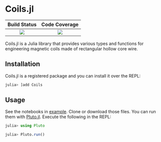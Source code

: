# Coils.jl

| **Build Status**                          | **Code Coverage**               |
|:-----------------------------------------:|:-------------------------------:|
| [![][CI-img]][CI-url] | [![][codecov-img]][codecov-url] |

Coils.jl is a Julia library that provides various types and functions for engineering magnetic coils made of rectangular hollow core wire.

## Installation

Coils.jl is a registered package and you can install it over the REPL:
```julia
julia> ]add Coils
```

## Usage
See the notebooks in [example](example/). Clone or download those files. You can run them with [Pluto.jl](https://github.com/fonsp/Pluto.jl). Execute the following in the REPL:
```julia
julia> using Pluto

julia> Pluto.run()
```


[CI-img]: https://github.com/ryd-yb/Coils.jl/actions/workflows/ci.yml/badge.svg
[CI-url]: https://github.com/ryd-yb/Coils.jl/actions/workflows/ci.yml

[codecov-img]:  https://codecov.io/gh/ryd-yb/Coils.jl/branch/main/graph/badge.svg?token=CNF55N4HDZ
[codecov-url]: https://codecov.io/gh/ryd-yb/Coils.jl
